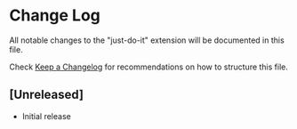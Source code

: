 # Change Log

All notable changes to the "just-do-it" extension will be documented in this file.

Check [Keep a Changelog](http://keepachangelog.com/) for recommendations on how to structure this file.

## [Unreleased]

- Initial release